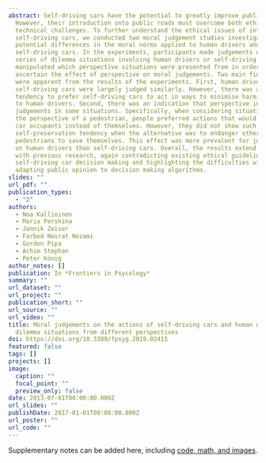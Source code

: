 ```yaml
---
abstract: Self-driving cars have the potential to greatly improve public safety.
  However, their introduction onto public roads must overcome both ethical and
  technical challenges. To further understand the ethical issues of introducing
  self-driving cars, we conducted two moral judgement studies investigating
  potential differences in the moral norms applied to human drivers and
  self-driving cars. In the experiments, participants made judgements on a
  series of dilemma situations involving human drivers or self-driving cars. We
  manipulated which perspective situations were presented from in order to
  ascertain the effect of perspective on moral judgements. Two main findings
  were apparent from the results of the experiments. First, human drivers and
  self-driving cars were largely judged similarly. However, there was a stronger
  tendency to prefer self-driving cars to act in ways to minimise harm, compared
  to human drivers. Second, there was an indication that perspective influences
  judgements in some situations. Specifically, when considering situations from
  the perspective of a pedestrian, people preferred actions that would endanger
  car occupants instead of themselves. However, they did not show such a
  self-preservation tendency when the alternative was to endanger other
  pedestrians to save themselves. This effect was more prevalent for judgements
  on human drivers than self-driving cars. Overall, the results extend and agree
  with previous research, again contradicting existing ethical guidelines for
  self-driving car decision making and highlighting the difficulties with
  adapting public opinion to decision making algorithms.
slides: ""
url_pdf: ""
publication_types:
  - "2"
authors:
  - Noa Kallioinen
  - Maria Pershina
  - Jannik Zeiser
  - Farbod Nosrat Nezami
  - Gordon Pipa
  - Achim Stephan
  - Peter König
author_notes: []
publication: In *Frontiers in Psycology*
summary: ""
url_dataset: ""
url_project: ""
publication_short: ""
url_source: ""
url_video: ""
title: Moral judgements on the actions of self-driving cars and human drivers in
  dilemma situations from different perspectives
doi: https://doi.org/10.3389/fpsyg.2019.02415
featured: false
tags: []
projects: []
image:
  caption: ""
  focal_point: ""
  preview_only: false
date: 2013-07-01T00:00:00.000Z
url_slides: ""
publishDate: 2017-01-01T00:00:00.000Z
url_poster: ""
url_code: ""
---
```



Supplementary notes can be added here, including [code, math, and images](https://figshare.com/collections/Moral_Judgements_on_the_Actions_of_Self-Driving_Cars_and_Human_Drivers_in_Dilemma_Situations_From_Different_Perspectives/4721357).